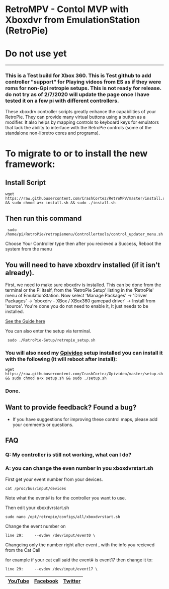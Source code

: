 # RetroMPV - Contol MVP with Xboxdvr from EmulationStation (RetroPie)

# Do not use yet
-------

### This is a Test build for Xbox 360. This is Test github to add controller "support" for Playing videos from ES as if they were roms for non-Gpi retropie setups. This is not ready for release. do not try as of 2/7/2020 will update the page once I have tested it on a few pi with different controllers.

These xboxdrv controller scripts greatly enhance the capabilities of your RetroPie. They can provide many virtual buttons using a button as a modifier. It also helps by mapping controls to keyboard keys for emulators that lack the ability to interface with the RetroPie controls (some of the standalone non-libretro cores and programs).

# To migrate to or to install the new framework:

## Install Script

```shell
wget https://raw.githubusercontent.com/CrashCortez/RetroMPV/master/install.sh && sudo chmod a+x install.sh && sudo ./install.sh
```
## Then run this command
```shell
 sudo /home/pi/RetroPie/retropiemenu/Controllertools/control_updater_menu.sh
```
Choose Your Controller type then after you recieved a Success,  Reboot the system from the menu

## You will need to have xboxdrv installed (if it isn't already). 

First, we need to make sure xboxdrv is installed. This can be done from the terminal or the Pi itself, from the 'RetroPie Setup' listing in the 'RetroPie' menu of EmulationStation. Now select 'Manage Packages' -> 'Driver Packages' -> 'xboxdrv - XBox / XBox360 gamepad driver' -> Install from 'source'. You're done you do not need to enable it, It just needs to be installed.

[See the Guide here](https://sinisterspatula.github.io/RetroflagGpiGuides/Controls_Updater_Menu)

You can also enter the setup via terminal.
```shell
 sudo ./RetroPie-Setup/retropie_setup.sh
```

### You will also need my [Gpivideo](https://github.com/CrashCortez/Gpivideo) setup installed you can install it with the following (it will reboot after install):

```shell
wget https://raw.githubusercontent.com/CrashCortez/Gpivideo/master/setup.sh && sudo chmod a+x setup.sh && sudo ./setup.sh
```
### Done.

## Want to provide feedback?  Found a bug?

* If you have suggestions for improving these control maps, please add your comments or questions.



FAQ
----
### Q: My controller is still not working, what can I do?

### A: you can change the even number in you xboxdvrstart.sh

First get your event number from your devices.
```shell
cat /proc/bus/input/devices
```
Note what the event# is for the controller you want to use.

Then edit your xboxdvrstart.sh
```shell
sudo nano /opt/retropie/configs/all/xboxdvrstart.sh
```
Change the event number on 
```shell
line 29:     --evdev /dev/input/event0 \
```
Changeing only the number right after event , with the info you recieved from the Cat Call

for example if your cat call said the event# is event17 then change it to:
```shell
line 29:     --evdev /dev/input/event17 \
```

| [YouTube](https://www.youtube.com/channel/UCwnTzGTRsNpen-2Nz38yGAQ) | [Facebook](https://www.facebook.com/crash.cortez.75) | [Twitter](https://twitter.com/CrashGaming14) |
| --- | --- | --- |
